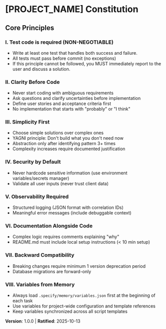 # [PROJECT_NAME] Constitution
## Core Principles
### I. Test code is required (NON-NEGOTIABLE)
- Write at least one test that handles both success and failure.
- All tests must pass before commit (no exceptions)
- If this principle cannot be followed, you MUST immediately report to the user and discuss a solution.

### II. Clarity Before Code
- Never start coding with ambiguous requirements
- Ask questions and clarify uncertainties before implementation
- Define user stories and acceptance criteria first
- No implementation that starts with "probably" or "I think"

### III. Simplicity First
- Choose simple solutions over complex ones
- YAGNI principle: Don't build what you don't need now
- Abstraction only after identifying pattern 3+ times
- Complexity increases require documented justification

### IV. Security by Default
- Never hardcode sensitive information (use environment variables/secrets manager)
- Validate all user inputs (never trust client data)

### V. Observability Required
- Structured logging (JSON format with correlation IDs)
- Meaningful error messages (include debuggable context)

### VI. Documentation Alongside Code
- Complex logic requires comments explaining "why"
- README.md must include local setup instructions (< 10 min setup)

### VII. Backward Compatibility
- Breaking changes require minimum 1 version deprecation period
- Database migrations are forward-only

### VIII. Variables from Memory
- Always load `.specify/memory/variables.json` first at the beginning of each task
- Use variables for project-wide configuration and template references
- Keep variables synchronized across all script templates

**Version**: 1.0.0 | **Ratified**: 2025-10-13
